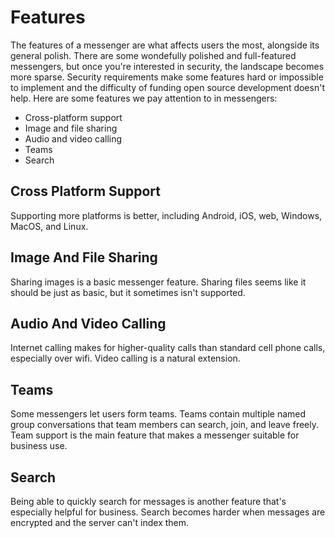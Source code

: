 # Features
The features of a messenger are what affects users the most, alongside its general polish. There are some wondefully polished and full-featured messengers, but once you're interested in security, the landscape becomes more sparse. Security requirements make some features hard or impossible to implement and the difficulty of funding open source development doesn't help. Here are some features we pay attention to in messengers:
* Cross-platform support
* Image and file sharing
* Audio and video calling
* Teams
* Search

## Cross Platform Support
Supporting more platforms is better, including Android, iOS, web, Windows, MacOS, and Linux.

## Image And File Sharing
Sharing images is a basic messenger feature. Sharing files seems like it should be just as basic, but it sometimes isn't supported.

## Audio And Video Calling
Internet calling makes for higher-quality calls than standard cell phone calls, especially over wifi. Video calling is a natural extension.

## Teams
Some messengers let users form teams. Teams contain multiple named group conversations that team members can search, join, and leave freely. Team support is the main feature that makes a messenger suitable for business use.

## Search
Being able to quickly search for messages is another feature that's especially helpful for business. Search becomes harder when messages are encrypted and the server can't index them.
